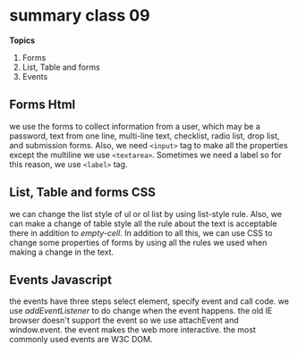# summary class 09
**Topics**
1. Forms
2. List, Table and forms
3. Events

## Forms Html
we use the forms to collect information from a user, which may be a password, text from one line, multi-line text, checklist, radio list, drop list, and submission forms. Also, we need `<input>` tag to make all the properties except the multiline we use `<textarea>`. Sometimes we need a label so for this reason, we use `<label>` tag.

## List, Table and forms CSS
we can change the list style of ul or ol list by using list-style rule. Also, we can make a change of table style all the rule about the text is acceptable there in addition to *empty-cell*. In addition to all this, we can use CSS to change some properties of forms by using all the rules we used when making a change in the text.

## Events Javascript
the events have three steps select element, specify event and call code. we use *addEventListener* to do change when the event happens. the old IE browser doesn't support the event so we use attachEvent and window.event. the event makes the web more interactive. the most commonly used events are W3C DOM.